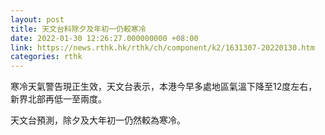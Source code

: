 ```yaml
---
layout: post
title: 天文台料除夕及年初一仍較寒冷
date: 2022-01-30 12:26:27.000000000 +08:00
link: https://news.rthk.hk/rthk/ch/component/k2/1631307-20220130.htm
categories: rthk
---
```


寒冷天氣警告現正生效，天文台表示，本港今早多處地區氣溫下降至12度左右，新界北部再低一至兩度。

天文台預測，除夕及大年初一仍然較為寒冷。
